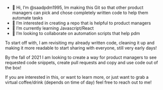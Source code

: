 - 👋 Hi, I’m @saadpdm1995, Im making this Git so that other product managers can pick and chose completely written code to help them automate tasks
- 👀 I’m interested in creating a repo that is helpful to product managers
- 🌱 I’m currently learning Javascript/React 
- 💞️ I’m looking to collaborate on automation scripts that help pdm

To start off with, I am revisiting my already written code, cleaning it up and making it more readable to start sharing with everyone, still very early days!

By the fall of 2021 I am looking to create a way for product managers to see requested code snippets, create pull requests and copy and use code out of the box!

If you are interested in this, or want to learn more, or just want to grab a virtual coffee/drink (depends on time of day) feel free to reach out to me!

<!---
saadpdm1995/saadpdm1995 is a ✨ special ✨ repository because its `README.md` (this file) appears on your GitHub profile.
You can click the Preview link to take a look at your changes.
--->
